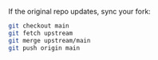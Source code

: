 If the original repo updates, sync your fork:

```bash
git checkout main
git fetch upstream
git merge upstream/main
git push origin main
```
